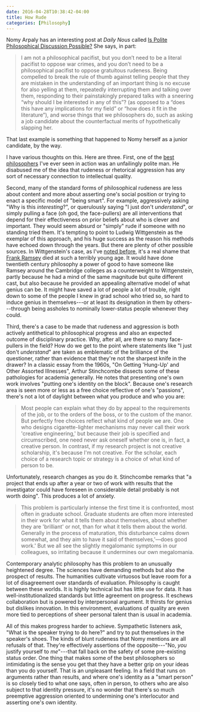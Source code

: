 ```yaml
---
date: 2016-04-28T10:38:42-04:00
title: How Rude
categories: [Philosophy]
---
```


Nomy Arpaly has an interesting post at *Daily Nous* called [Is Polite Philosophical Discussion Possible?](http://dailynous.com/2016/04/28/is-polite-philosophical-discussion-possible/) She says, in part: 

> I am not a philosophical pacifist, but you don’t need to be a literal pacifist to oppose war crimes, and you don’t need to be a philosophical pacifist to oppose gratuitous rudeness. Being compelled to break the rule of thumb against telling people that they are mistaken in the understanding of an important thing is no excuse for also yelling at them, repeatedly interrupting them and talking over them, responding to their painstakingly prepared talks with a sneering “why should I be interested in any of this”? (as opposed to a “does this have any implications for my field” or “how does it fit in the literature”), and worse things that we philosophers do, such as asking a job candidate about the counterfactual merits of hypothetically slapping her.

That last example is something that happened to Nomy herself as a junior candidate, by the way. 

I have various thoughts on this. Here are three. First, one of the <a href="https://en.wikipedia.org/wiki/David_Lewis_(philosopher)">best philosophers</a> I've ever seen in action was an unfailingly polite man. He disabused me of the idea that rudeness or rhetorical aggression has any sort of necessary connection to intellectual quality.

Second, many of the standard forms of philosophical rudeness are less about content and more about asserting one's social position or trying to enact a specific model of "being smart". For example, aggressively asking "Why is this *interesting*?", or querulously saying "I just don't *understand*", or simply pulling a face (oh god, the face-pullers) are all interventions that depend for their effectiveness on prior beliefs about who is clever and important. They would seem absurd or "simply" rude if someone with no standing tried them. It's tempting to point to Ludwig Wittgenstein as the exemplar of this approach, and his huge success as the reason his methods have echoed down through the years. But there are plenty of other possible sources. In Wittgenstein's case, as I've [noted before](https://kieranhealy.org/blog/archives/2004/05/03/conspicuous-by-his-absence/), it's a real shame that [Frank Ramsey](https://en.wikipedia.org/wiki/Frank_P._Ramsey) died at such a terribly young age. It would have done twentieth century philosophy a power of good to have someone like Ramsey around the Cambridge colleges as a counterweight to Wittgenstein, partly because he had a mind of the same magnitude but quite different cast, but also because he provided an appealing alternative model of what genius can be. It might have saved a lot of people a lot of trouble, right down to some of the people I knew in grad school who tried so, so hard to induce genius in themselves---or at least its designation in them by others---through being assholes to nominally lower-status people whenever they could.

Third, there's a case to be made that rudeness and aggression is both actively antithetical to philosophical progress and also an expected outcome of disciplinary practice. Why, after all, are there so many face-pullers in the field? How do we get to the point where statements like "I just don't *understand*" are taken as emblematic of the brilliance of the questioner, rather than evidence that they're not the sharpest knife in the drawer? In a classic essay from the 1960s, "On Getting 'Hung-Up' and Other Assorted Illnesses", Arthur Stinchcombe dissects some of these  pathologies for academia generally. He notes that presenting one's own work involves "putting one's identity on the block". Because one's research area is seen more or less as a free choice reflective of one's "passions", there's not a lot of daylight between what you produce and who you are: 

> Most people can explain what they do by appeal to the requirements of the job, or to the orders of the boss, or to the custom of the manor. But perfectly free choices reflect what kind of people we are. One who designs cigarette-lighter mechanisms may never call their work 'creative engineering,' but because their job is specified and circumscribed, one need never ask oneself whether one is, in fact, a creative person. In contrast, if my research project is not creative scholarship, it's because I'm not creative. For the scholar, each choice of a research topic or strategy is a choice of what kind of person to be.

Unfortunately, research changes as you do it. Stinchcombe remarks that "a project that ends up after a year or two of work with results that the investigator could have foreseen in considerable detail probably is not worth doing". This produces a lot of anxiety.

> This problem is particularly intense the first time it is confronted, most often in graduate school. Graduate students are often more interested in their work for what it tells them about themselves, about whether they are 'brilliant' or not, than for what it tells them about the world. Generally in the process of maturation, this disturbance calms down somewhat, and they aim to have it said of themselves,'—does good work.' But we all see the slightly megalomanic symptoms in our colleagues, so irritating because it undermines our own megalomania.

Contemporary analytic philosophy has this problem to an unusually heightened degree. The sciences have demanding methods but also the prospect of results. The humanities cultivate virtuosos but leave room for a lot of disagreement over standards of evaluation. Philosophy is caught between these worlds. It is highly technical but has little use for data. It has well-institutionalized standards but little agreement on progress. It eschews collaboration but is powered by interpersonal argument. It thirsts for genius but dislikes innovation. In this environment, evaluations of quality are even more tied to perceptions of sheer personal talent than is usual in academia. 

All of this makes progress harder to achieve. Sympathetic listeners ask, "What is the speaker trying to do here?" and try to put themselves in the speaker's shoes. The kinds of blunt rudeness that Nomy mentions are all refusals of that. They're effectively assertions of the opposite---"No, *you* justify yourself to *me*"---that fall back on the safety of some pre-existing status order. One thing that makes some of the best philosophers so  intimidating is the sense you get that they have a better grip on your ideas than you do yourself. That is an unpleasant feeling. In a field that runs on arguments rather than results, and where one's identity as a "smart person" is so closely tied to what one says, often in person, to others who are also subject to that identity pressure, it's no wonder that there's so much preemptive aggression oriented to undermining one's interlocutor and asserting one's own identity. 
